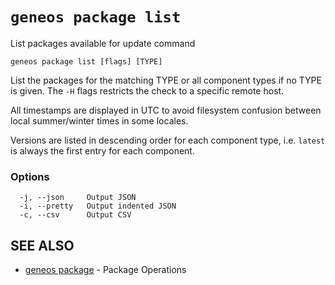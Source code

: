# `geneos package list`

List packages available for update command

```text
geneos package list [flags] [TYPE]
```

List the packages for the matching TYPE or all component types if no
TYPE is given. The `-H` flags restricts the check to a specific remote
host.

All timestamps are displayed in UTC to avoid filesystem confusion
between local summer/winter times in some locales.

Versions are listed in descending order for each component type, i.e.
`latest` is always the first entry for each component.

### Options

```text
  -j, --json     Output JSON
  -i, --pretty   Output indented JSON
  -c, --csv      Output CSV
```

## SEE ALSO

* [geneos package](geneos_package.md)	 - Package Operations

